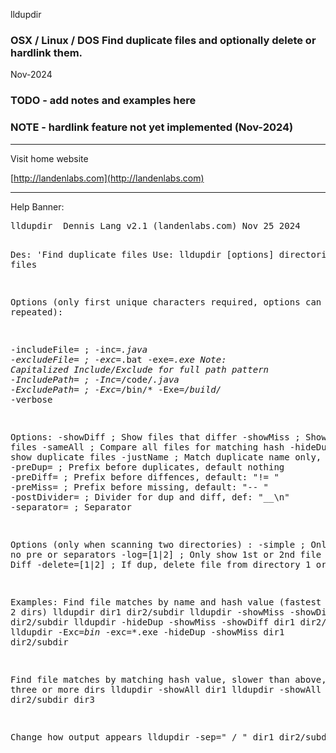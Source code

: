 lldupdir
### OSX / Linux / DOS  Find duplicate files and optionally delete or hardlink them.

Nov-2024


### TODO - add notes and examples here

### NOTE - hardlink feature not yet implemented  (Nov-2024)

<hr>
Visit home website

[http://landenlabs.com](http://landenlabs.com)


<hr>
Help Banner:
<pre>
lldupdir  Dennis Lang v2.1 (landenlabs.com) Nov 25 2024

Des: 'Find duplicate files
Use: lldupdir [options] directories...   or  files

Options (only first unique characters required, options can be repeated):


   -includeFile=<filePattern>   ; -inc=*.java
   -excludeFile=<filePattern>   ; -exc=*.bat -exe=*.exe
   Note: Capitalized Include/Exclude for full path pattern
   -IncludePath=<pathPattern>   ; -Inc=*/code/*.java
   -ExcludePath=<pathPattern>   ; -Exc=*/bin/* -Exe=*/build/*
   -verbose

Options:
   -showDiff           ; Show files that differ
   -showMiss           ; Show missing files
   -sameAll            ; Compare all files for matching hash
   -hideDup            ; Don't show duplicate files
   -justName           ; Match duplicate name only, not contents
   -preDup=<text>      ; Prefix before duplicates, default nothing
   -preDiff=<text>     ; Prefix before diffences, default: "!= "
   -preMiss=<text>     ; Prefix before missing, default: "--  "
   -postDivider=<text> ; Divider for dup and diff, def: "__\n"
   -separator=<text>   ; Separator

Options (only when scanning two directories) :
   -simple             ; Only files no pre or separators
   -log=[1|2]          ; Only show 1st or 2nd file for Dup or Diff
   -delete=[1|2]       ; If dup, delete file from directory 1 or 2

Examples:
  Find file matches by name and hash value (fastest with only 2 dirs)
   lldupdir  dir1 dir2/subdir
   lldupdir  -showMiss -showDiff dir1 dir2/subdir
   lldupdir  -hideDup -showMiss -showDiff dir1 dir2/subdir
   lldupdir -Exc=*bin* -exc=*.exe -hideDup -showMiss   dir1 dir2/subdir

  Find file matches by matching hash value, slower than above, 1 or three or more dirs
   lldupdir  -showAll  dir1
   lldupdir  -showAll  dir1   dir2/subdir   dir3

  Change how output appears
   lldupdir  -sep=" /  "  dir1 dir2/subdir dir3
</pre>
